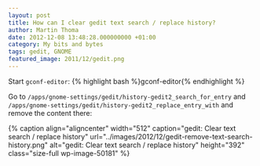 ```yaml
---
layout: post
title: How can I clear gedit text search / replace history?
author: Martin Thoma
date: 2012-12-08 13:48:28.000000000 +01:00
category: My bits and bytes
tags: gedit, GNOME
featured_image: 2011/12/gedit.png
---
```

Start <code>gconf-editor</code>:
{% highlight bash %}gconf-editor{% endhighlight %}

Go to <code>/apps/gnome-settings/gedit/history-gedit2_search_for_entry</code> and <code>/apps/gnome-settings/gedit/history-gedit2_replace_entry_with</code> and remove the content there:

{% caption align="aligncenter" width="512" caption="gedit: Clear text search / replace history" url="../images/2012/12/gedit-remove-text-search-history.png" alt="gedit: Clear text search / replace history"  height="392" class="size-full wp-image-50181" %}
